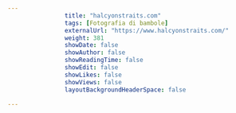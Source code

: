 ---
                title: "halcyonstraits.com"
                tags: [Fotografia di bambole]
                externalUrl: "https://www.halcyonstraits.com/"
                weight: 381
                showDate: false
                showAuthor: false
                showReadingTime: false
                showEdit: false
                showLikes: false
                showViews: false
                layoutBackgroundHeaderSpace: false
                ---

